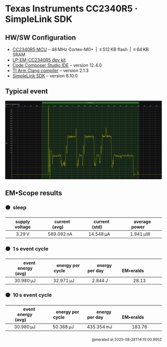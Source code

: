 
# Texas Instruments CC2340R5 · SimpleLink SDK

## HW/SW Configuration

* [CC2340R5 MCU](https://www.ti.com/product/CC2340R5) &ndash; 48&thinsp;MHz Cortex-M0+ &thinsp;|&thinsp; &le;&thinsp;512&thinsp;KB flash &thinsp;|&thinsp; &le;&thinsp;64&thinsp;KB SRAM
* [LP-EM-CC2340R5 dev kit](https://www.ti.com/tool/LP-EM-CC2340R5)
* [Code Composer Studio IDE](https://www.ti.com/tool/CCSTUDIO) &ndash; version 12.4.0
* [TI Arm Clang compiler](https://www.ti.com/tool/download/ARM-CGT-CLANG) &ndash; version 2.1.3
* [SimpleLink SDK](https://www.ti.com/tool/SIMPLELINK-LOWPOWER-SDK) &ndash; version 8.10.0

## Typical event

<p align="center">
    <img src="ti-23-lp-slsdk-J-event-B.png" alt="Event" width="900">
</p>

<!-- *** do not edit below this line *** -->

## EM&bull;Scope results

### 🟠&ensp;sleep

| supply voltage | &emsp;current (avg)&emsp; | &emsp;current (std)&emsp; | &emsp;average power&emsp;
|:---:|:---:|:---:|:---:|
| 3.29&thinsp;V| 589.092&thinsp;nA | 14.548&thinsp;&mu;A | 1.941&thinsp;&mu;W |

### 🟠&ensp;1&thinsp;s event cycle

| &emsp;&emsp;event energy (avg)&emsp;&emsp; | &emsp;&emsp;energy per cycle&emsp;&emsp; | &emsp;&emsp;energy per day&emsp;&emsp; | &emsp;&emsp;&emsp;**EM&bull;eralds**&emsp;&emsp;&emsp;
|:---:|:---:|:---:|:---:|
| 30.980&thinsp;&mu;J | 32.971&thinsp;&mu;J | 2.844&thinsp;J | 28.13 |

### 🟠&ensp;10&thinsp;s event cycle

| &emsp;&emsp;event energy (avg)&emsp;&emsp; | &emsp;&emsp;energy per cycle&emsp;&emsp; | &emsp;&emsp;energy per day&emsp;&emsp; | &emsp;&emsp;&emsp;**EM&bull;eralds**&emsp;&emsp;&emsp;
|:---:|:---:|:---:|:---:|
| 30.980&thinsp;&mu;J | 50.388&thinsp;&mu;J | 435.354&thinsp;mJ | 183.76 |


<p align="right"><sub>generated at 2025-08-28T14:15:00.905Z</sub></p>
